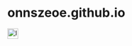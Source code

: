 # onnszeoe.github.io
<img width="24" height="24" alt="Image" src="https://github.com/user-attachments/assets/b9e7c4ce-3443-40a1-be6f-1a6e003ef261" />

